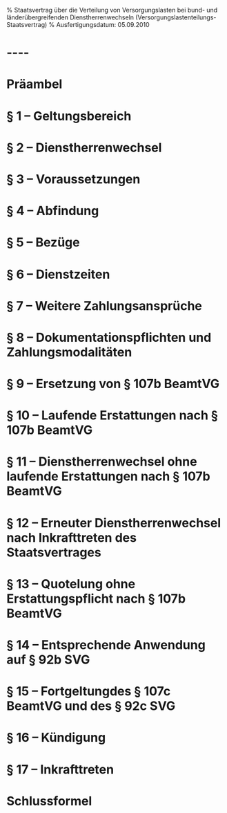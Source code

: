 % Staatsvertrag über die Verteilung von Versorgungslasten bei bund- und länderübergreifenden Dienstherrenwechseln  (Versorgungslastenteilungs-Staatsvertrag)
% Ausfertigungsdatum: 05.09.2010
 
# ----

# Präambel

# § 1 – Geltungsbereich

# § 2 – Dienstherrenwechsel

# § 3 – Voraussetzungen

# § 4 – Abfindung

# § 5 – Bezüge

# § 6 – Dienstzeiten

# § 7 – Weitere Zahlungsansprüche

# § 8 – Dokumentationspflichten und Zahlungsmodalitäten

# § 9 – Ersetzung von § 107b BeamtVG

# § 10 – Laufende Erstattungen nach § 107b BeamtVG

# § 11 – Dienstherrenwechsel ohne laufende Erstattungen nach § 107b BeamtVG

# § 12 – Erneuter Dienstherrenwechsel nach Inkrafttreten des Staatsvertrages

# § 13 – Quotelung ohne Erstattungspflicht nach § 107b BeamtVG

# § 14 – Entsprechende Anwendung auf § 92b SVG

# § 15 – Fortgeltungdes § 107c BeamtVG und des § 92c SVG

# § 16 – Kündigung

# § 17 – Inkrafttreten

# Schlussformel
